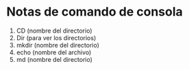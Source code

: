 # Notas de comando de consola
1. CD (nombre del directorio)
2. Dir (para ver los directorios)
3. mkdir (nombre del directorio)
4. echo (nombre del archivo)
5. md (nombre del directorio)
